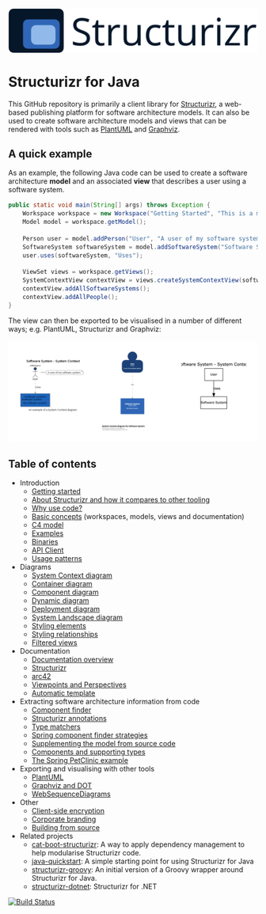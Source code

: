 ![Structurizr](docs/images/structurizr-banner.png)

# Structurizr for Java

This GitHub repository is primarily a client library for [Structurizr](https://structurizr.com), a web-based publishing platform for software architecture models. It can also be used to create software architecture models and views that can be rendered with tools such as  [PlantUML](docs/plantuml.md) and [Graphviz](docs/graphviz-and-dot.md).

## A quick example

As an example, the following Java code can be used to create a software architecture __model__ and an associated __view__ that describes a user using a software system.

```java
public static void main(String[] args) throws Exception {
    Workspace workspace = new Workspace("Getting Started", "This is a model of my software system.");
    Model model = workspace.getModel();
    
    Person user = model.addPerson("User", "A user of my software system.");
    SoftwareSystem softwareSystem = model.addSoftwareSystem("Software System", "My software system.");
    user.uses(softwareSystem, "Uses");
    
    ViewSet views = workspace.getViews();
    SystemContextView contextView = views.createSystemContextView(softwareSystem, "SystemContext", "An example of a System Context diagram.");
    contextView.addAllSoftwareSystems();
    contextView.addAllPeople();
}
```

The view can then be exported to be visualised in a number of different ways; e.g. PlantUML, Structurizr and Graphviz:

![Views can be exported and visualised in many ways; e.g. PlantUML, Structurizr and Graphviz](docs/images/readme-1.png)

## Table of contents

* Introduction
    * [Getting started](docs/getting-started.md)
    * [About Structurizr and how it compares to other tooling](https://structurizr.com/help/about)
    * [Why use code?](https://structurizr.com/help/why-use-code)
    * [Basic concepts](https://structurizr.com/help/concepts) (workspaces, models, views and documentation)
    * [C4 model](https://c4model.com)
    * [Examples](https://structurizr.com/help/examples)
    * [Binaries](docs/binaries.md)
    * [API Client](docs/api-client.md)
    * [Usage patterns](docs/usage-patterns.md)
* Diagrams
    * [System Context diagram](docs/system-context-diagram.md)
    * [Container diagram](docs/container-diagram.md)
    * [Component diagram](docs/component-diagram.md)
    * [Dynamic diagram](docs/dynamic-diagram.md)
    * [Deployment diagram](docs/deployment-diagram.md)
    * [System Landscape diagram](docs/system-landscape-diagram.md)
    * [Styling elements](docs/styling-elements.md)
    * [Styling relationships](docs/styling-relationships.md)
    * [Filtered views](docs/filtered-views.md)
* Documentation
    * [Documentation overview](docs/documentation.md)
    * [Structurizr](docs/documentation-structurizr.md)
    * [arc42](docs/documentation-arc42.md)
    * [Viewpoints and Perspectives](docs/documentation-viewpoints-and-perspectives.md)
    * [Automatic template](docs/documentation-automatic.md)
* Extracting software architecture information from code
    * [Component finder](docs/component-finder.md)
    * [Structurizr annotations](docs/structurizr-annotations.md)
    * [Type matchers](docs/type-matchers.md)
    * [Spring component finder strategies](docs/spring-component-finder-strategies.md)
    * [Supplementing the model from source code](docs/supplementing-from-source-code.md)
    * [Components and supporting types](docs/supporting-types.md)
    * [The Spring PetClinic example](docs/spring-petclinic.md)
* Exporting and visualising with other tools
    * [PlantUML](docs/plantuml.md)
    * [Graphviz and DOT](docs/graphviz-and-dot.md)
    * [WebSequenceDiagrams](docs/websequencediagrams.md)
* Other
    * [Client-side encryption](docs/client-side-encryption.md)
    * [Corporate branding](docs/corporate-branding.md)
    * [Building from source](docs/building.md)
* Related projects
    * [cat-boot-structurizr](https://github.com/Catalysts/cat-boot/tree/master/cat-boot-structurizr): A way to apply dependency management to help modularise Structurizr code.
    * [java-quickstart](https://github.com/structurizr/java-quickstart): A simple starting point for using Structurizr for Java
    * [structurizr-groovy](https://github.com/tidyjava/structurizr-groovy): An initial version of a Groovy wrapper around Structurizr for Java.
    * [structurizr-dotnet](https://github.com/structurizr/dotnet): Structurizr for .NET

[![Build Status](https://travis-ci.org/structurizr/java.svg?branch=master)](https://travis-ci.org/structurizr/java)

